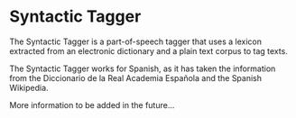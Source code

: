 # Syntactic Tagger

The Syntactic Tagger is a part-of-speech tagger that uses a lexicon extracted from an electronic dictionary and a plain text corpus to tag texts.

The Syntactic Tagger works for Spanish, as it has taken the information from the Diccionario de la Real Academia Española and the Spanish Wikipedia.

More information to be added in the future...